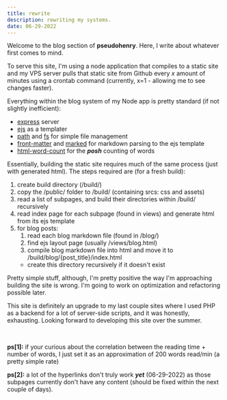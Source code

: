 ```yaml
---
title: rewrite 
description: rewriting my systems.
date: 06-29-2022
---
```


Welcome to the blog section of **pseudohenry**. Here, I write about whatever first comes to mind.

To serve this site, I'm using a node application that compiles to a static site and my VPS server pulls that static site from Github every *x* amount of minutes using a crontab command (currently, x=1 - allowing me to see changes faster).

Everything within the blog system of my Node app is pretty standard (if not slightly inefficient):
- [express](https://expressjs.com/) server
- [ejs](https://www.npmjs.com/package/ejs) as a templater
- [path](https://nodejs.org/api/path.html) and [fs](https://nodejs.dev/learn/the-nodejs-fs-module) for simple file management
- [front-matter](https://www.npmjs.com/package/front-matter) and [marked](https://www.npmjs.com/package/marked) for markdown parsing to the ejs template
- [html-word-count](https://www.npmjs.com/package/html-word-count) for the ***posh*** counting of words

Essentially, building the static site requires much of the same process (just with generated html). The steps required are (for a fresh build):
1. create build directory (/build/)
2. copy the /public/ folder to /build/ (containing srcs: css and assets)
3. read a list of subpages, and build their directories within /build/ recursively
4. read index page for each subpage (found in views) and generate html from its ejs template
5. for blog posts:
    1. read each blog markdown file (found in /blog/)
    2. find ejs layout page (usually /views/blog.html)
    3. compile blog markdown file into html and move it to /build/blog/{post_title}/index.html 
      - create this directory recursively if it doesn't exist

Pretty simple stuff, although, I'm pretty positive the way I'm approaching building the site is wrong. I'm going to work on optimization and refactoring possible later.

This site is definitely an upgrade to my last couple sites where I used PHP as a backend for a lot of server-side scripts, and it was honestly, exhausting. Looking forward to developing this site over the summer.

<br/>

**ps[1]:** if your curious about the correlation between the reading time + number of words, I just set it as an approximation of 200 words read/min (a pretty simple rate)

**ps[2]:** a lot of the hyperlinks don't truly work ***yet*** (06-29-2022) as those subpages currently don't have any content (should be fixed within the next couple of days).
    


